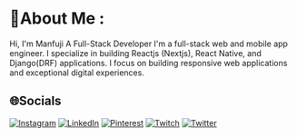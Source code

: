 # 💫About Me :
Hi, I'm Manfuji
A Full-Stack Developer
I'm a full-stack web and mobile app engineer. I specialize in building Reactjs (Nextjs), React Native, and Django(DRF) applications. I focus on building responsive web applications and exceptional digital experiences.

## 🌐Socials
[![Instagram](https://img.shields.io/badge/Instagram-%23E4405F.svg?logo=Instagram&logoColor=white)](https://instagram.com/manfujii) [![LinkedIn](https://img.shields.io/badge/LinkedIn-%230077B5.svg?logo=linkedin&logoColor=white)](https://linkedin.com/in/manfuji) [![Pinterest](https://img.shields.io/badge/Pinterest-%23E60023.svg?logo=Pinterest&logoColor=white)](https://pinterest.com/manfuji) [![Twitch](https://img.shields.io/badge/Twitch-%239146FF.svg?logo=Twitch&logoColor=white)](https://twitch.tv/manfuji) [![Twitter](https://img.shields.io/badge/Twitter-%231DA1F2.svg?logo=Twitter&logoColor=white)](https://twitter.com/manfuji) 
<!-- [![Ashutosh's github activity graph](https://activity-graph.herokuapp.com/graph?username=manfuji)](https://github.com/ashutosh00710/github-readme-activity-graph) -->

